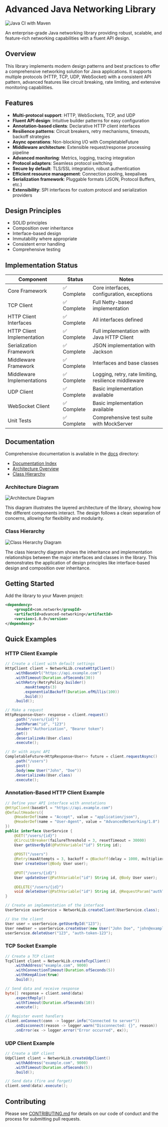 # Advanced Java Networking Library

![Java CI with Maven](https://github.com/netanelshriki/advanced-java-networking/workflows/Java%20CI%20with%20Maven/badge.svg)

An enterprise-grade Java networking library providing robust, scalable, and feature-rich networking capabilities with a fluent API design.

## Overview

This library implements modern design patterns and best practices to offer a comprehensive networking solution for Java applications. It supports multiple protocols (HTTP, TCP, UDP, WebSocket) with a consistent API pattern, advanced features like circuit breaking, rate limiting, and extensive monitoring capabilities.

## Features

- **Multi-protocol support**: HTTP, WebSockets, TCP, and UDP
- **Fluent API design**: Intuitive builder patterns for easy configuration
- **Annotation-based clients**: Declarative HTTP client interfaces
- **Resilience patterns**: Circuit breakers, retry mechanisms, timeouts, backoff strategies
- **Async operations**: Non-blocking I/O with CompletableFuture
- **Middleware architecture**: Extensible request/response processing pipeline
- **Advanced monitoring**: Metrics, logging, tracing integration
- **Protocol adapters**: Seamless protocol switching
- **Secure by default**: TLS/SSL integration, robust authentication
- **Efficient resource management**: Connection pooling, keepalives
- **Serialization framework**: Pluggable formats (JSON, Protocol Buffers, etc.)
- **Extensibility**: SPI interfaces for custom protocol and serialization providers

## Design Principles

- SOLID principles
- Composition over inheritance
- Interface-based design
- Immutability where appropriate
- Consistent error handling
- Comprehensive testing

## Implementation Status

| Component | Status | Notes |
|-----------|--------|-------|
| Core Framework | ✅ Complete | Core interfaces, configuration, exceptions |
| TCP Client | ✅ Complete | Full Netty-based implementation |
| HTTP Client Interfaces | ✅ Complete | All interfaces defined |
| HTTP Client Implementation | ✅ Complete | Full implementation with Java HTTP Client |
| Serialization Framework | ✅ Complete | JSON implementation with Jackson |
| Middleware Framework | ✅ Complete | Interfaces and base classes |
| Middleware Implementations | ✅ Complete | Logging, retry, rate limiting, resilience middleware |
| UDP Client | ✅ Complete | Basic implementation available |
| WebSocket Client | ✅ Complete | Basic implementation available |
| Unit Tests | ✅ Complete | Comprehensive test suite with MockServer |

## Documentation

Comprehensive documentation is available in the [docs](docs/) directory:

- [Documentation Index](docs/README.md)
- [Architecture Overview](docs/ARCHITECTURE.md)
- [Class Hierarchy](docs/CLASS_HIERARCHY.md)

### Architecture Diagram

![Architecture Diagram](docs/architecture.svg)

This diagram illustrates the layered architecture of the library, showing how the different components interact. The design follows a clean separation of concerns, allowing for flexibility and modularity.

### Class Hierarchy

![Class Hierarchy Diagram](docs/class-hierarchy.svg)

The class hierarchy diagram shows the inheritance and implementation relationships between the major interfaces and classes in the library. This demonstrates the application of design principles like interface-based design and composition over inheritance.

## Getting Started

Add the library to your Maven project:

```xml
<dependency>
    <groupId>com.network</groupId>
    <artifactId>advanced-networking</artifactId>
    <version>1.0.0</version>
</dependency>
```

## Quick Examples

### HTTP Client Example

```java
// Create a client with default settings
HttpClient client = NetworkLib.createHttpClient()
    .withBaseUrl("https://api.example.com")
    .withTimeout(Duration.ofSeconds(30))
    .withRetry(RetryPolicy.builder()
        .maxAttempts(3)
        .exponentialBackoff(Duration.ofMillis(100))
        .build())
    .build();

// Make a request
HttpResponse<User> response = client.request()
    .path("/users/{id}")
    .pathParam("id", "123")
    .header("Authorization", "Bearer token")
    .get()
    .deserializeAs(User.class)
    .execute();

// Or with async API
CompletableFuture<HttpResponse<User>> future = client.requestAsync()
    .path("/users")
    .post()
    .body(new User("John", "Doe"))
    .deserializeAs(User.class)
    .execute();
```

### Annotation-Based HTTP Client Example

```java
// Define your API interface with annotations
@HttpClient(baseUrl = "https://api.example.com")
@DefaultHeaders({
    @HeaderDef(name = "Accept", value = "application/json"),
    @HeaderDef(name = "User-Agent", value = "AdvancedNetworking/1.0")
})
public interface UserService {
    @GET("/users/{id}")
    @CircuitBreaker(failureThreshold = 3, resetTimeout = 30000)
    User getUserById(@PathVariable("id") String id);
    
    @POST("/users")
    @Retry(maxAttempts = 3, backoff = @Backoff(delay = 1000, multiplier = 2))
    User createUser(@Body User user);
    
    @PUT("/users/{id}")
    User updateUser(@PathVariable("id") String id, @Body User user);
    
    @DELETE("/users/{id}")
    void deleteUser(@PathVariable("id") String id, @RequestParam("authToken") String token);
}

// Create an implementation of the interface
UserService userService = NetworkLib.createClient(UserService.class);

// Use the client
User user = userService.getUserById("123");
User newUser = userService.createUser(new User("John Doe", "john@example.com"));
userService.deleteUser("123", "auth-token-123");
```

### TCP Socket Example

```java
// Create a TCP client
TcpClient client = NetworkLib.createTcpClient()
    .withAddress("example.com", 9000)
    .withConnectionTimeout(Duration.ofSeconds(5))
    .withKeepAlive(true)
    .build();

// Send data and receive response
byte[] response = client.send(data)
    .expectReply()
    .withTimeout(Duration.ofSeconds(10))
    .execute();

// Register event handlers
client.onConnect(conn -> logger.info("Connected to server"))
    .onDisconnect(reason -> logger.warn("Disconnected: {}", reason))
    .onError(ex -> logger.error("Error occurred", ex));
```

### UDP Client Example

```java
// Create a UDP client
UdpClient client = NetworkLib.createUdpClient()
    .withAddress("example.com", 9000)
    .withTimeout(Duration.ofSeconds(5))
    .build();

// Send data (fire and forget)
client.send(data).execute();
```

## Contributing

Please see [CONTRIBUTING.md](CONTRIBUTING.md) for details on our code of conduct and the process for submitting pull requests.
